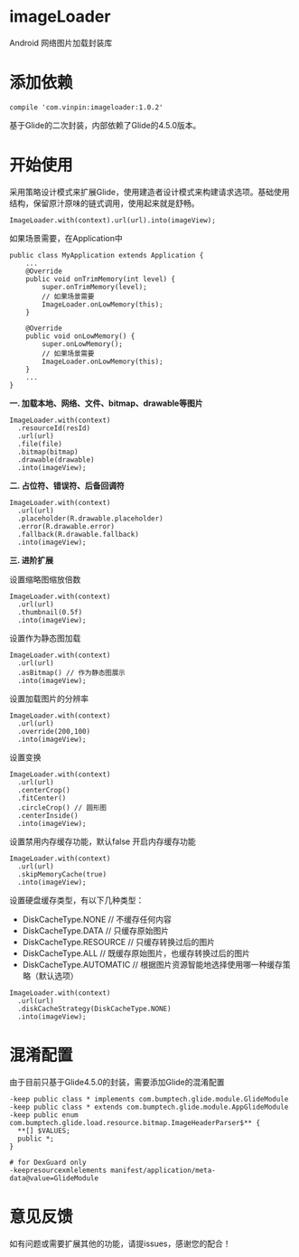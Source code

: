 # imageLoader
Android 网络图片加载封装库
# 添加依赖
```
compile 'com.vinpin:imageloader:1.0.2'
```

基于Glide的二次封装，内部依赖了Glide的4.5.0版本。
# 开始使用
采用策略设计模式来扩展Glide，使用建造者设计模式来构建请求选项。基础使用结构，保留原汁原味的链式调用，使用起来就是舒畅。
```
ImageLoader.with(context).url(url).into(imageView);
```

如果场景需要，在Application中

```
public class MyApplication extends Application {
    ...
    @Override
    public void onTrimMemory(int level) {
        super.onTrimMemory(level);
        // 如果场景需要
        ImageLoader.onLowMemory(this);
    }

    @Override
    public void onLowMemory() {
        super.onLowMemory();
        // 如果场景需要
        ImageLoader.onLowMemory(this);
    }
    ...
}
```

**一. 加载本地、网络、文件、bitmap、drawable等图片**
```
ImageLoader.with(context)
  .resourceId(resId)
  .url(url)
  .file(file)
  .bitmap(bitmap)
  .drawable(drawable)
  .into(imageView);
```

**二. 占位符、错误符、后备回调符**
```
ImageLoader.with(context)
  .url(url)
  .placeholder(R.drawable.placeholder)
  .error(R.drawable.error)
  .fallback(R.drawable.fallback)
  .into(imageView);
```

**三. 进阶扩展**

设置缩略图缩放倍数
```
ImageLoader.with(context)
  .url(url)
  .thumbnail(0.5f)
  .into(imageView);
```
设置作为静态图加载
```
ImageLoader.with(context)
  .url(url)
  .asBitmap() // 作为静态图展示
  .into(imageView);
```
设置加载图片的分辨率
```
ImageLoader.with(context)
  .url(url)
  .override(200,100)
  .into(imageView);
```
设置变换
```
ImageLoader.with(context)
  .url(url)
  .centerCrop()
  .fitCenter()
  .circleCrop() // 圆形图
  .centerInside()
  .into(imageView);
```
设置禁用内存缓存功能，默认false 开启内存缓存功能
```
ImageLoader.with(context)
  .url(url)
  .skipMemoryCache(true)
  .into(imageView);
```
设置硬盘缓存类型，有以下几种类型：
  *  DiskCacheType.NONE // 不缓存任何内容
  *  DiskCacheType.DATA // 只缓存原始图片
  *  DiskCacheType.RESOURCE // 只缓存转换过后的图片
  *  DiskCacheType.ALL // 既缓存原始图片，也缓存转换过后的图片
  *  DiskCacheType.AUTOMATIC // 根据图片资源智能地选择使用哪一种缓存策略（默认选项）
```
ImageLoader.with(context)
  .url(url)
  .diskCacheStrategy(DiskCacheType.NONE)
  .into(imageView);
```

# 混淆配置
由于目前只基于Glide4.5.0的封装，需要添加Glide的混淆配置
```
-keep public class * implements com.bumptech.glide.module.GlideModule
-keep public class * extends com.bumptech.glide.module.AppGlideModule
-keep public enum com.bumptech.glide.load.resource.bitmap.ImageHeaderParser$** {
  **[] $VALUES;
  public *;
}

# for DexGuard only
-keepresourcexmlelements manifest/application/meta-data@value=GlideModule
```

# 意见反馈
如有问题或需要扩展其他的功能，请提issues，感谢您的配合！
